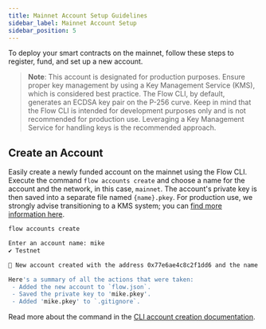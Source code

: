 ```yaml
---
title: Mainnet Account Setup Guidelines
sidebar_label: Mainnet Account Setup
sidebar_position: 5
---
```


To deploy your smart contracts on the mainnet, follow these steps to register, fund, and set up a new account.

> **Note**: This account is designated for production purposes. Ensure proper key management by using a Key Management Service (KMS), which is considered best practice. The Flow CLI, by default, generates an ECDSA key pair on the P-256 curve. Keep in mind that the Flow CLI is intended for development purposes only and is not recommended for production use. Leveraging a Key Management Service for handling keys is the recommended approach.

## Create an Account
Easily create a newly funded account on the mainnet using the Flow CLI. Execute the command `flow accounts create` and choose a name for the account and the network, in this case, `mainnet`. The account's private key is then saved into a separate file named `{name}.pkey`. For production use, we strongly advise transitioning to a KMS system; you can [find more information here](../tools/flow-cli/flow.json/configuration.md#advanced-format-1).

```bash
flow accounts create

Enter an account name: mike
✔ Testnet

🎉 New account created with the address 0x77e6ae4c8c2f1dd6 and the name 'mike' on the Testnet network.

Here's a summary of all the actions that were taken:
 - Added the new account to `flow.json`.
 - Saved the private key to 'mike.pkey'.
 - Added 'mike.pkey' to `.gitignore`.
```
Read more about the command in the [CLI account creation documentation](../tools/flow-cli/accounts/create-accounts.md#interactive-mode).
